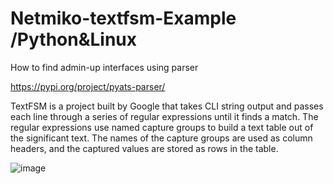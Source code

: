 # Netmiko-textfsm-Example /Python&Linux
How to find admin-up interfaces using parser

https://pypi.org/project/pyats-parser/

TextFSM is a project built by Google that takes CLI string output and passes each line through a series of regular expressions until it finds a match. The regular expressions use named capture groups to build a text table out of the significant text. The names of the capture groups are used as column headers, and the captured values are stored as rows in the table.

![image](https://user-images.githubusercontent.com/96883175/151673327-f635884a-0e33-4c12-8b87-c944b434ebae.png)



